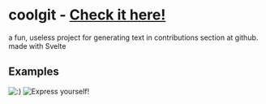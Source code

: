 
# coolgit - [Check it here!](https://coolgit.netlify.app/)

a fun, useless project for generating text in contributions section at github. made with Svelte



## Examples

![:)](https://i.ibb.co/T1fQ6nD/staritpls.jpg)
![Express yourself!](https://i.ibb.co/bBGBcLw/ilovecows.jpg)

